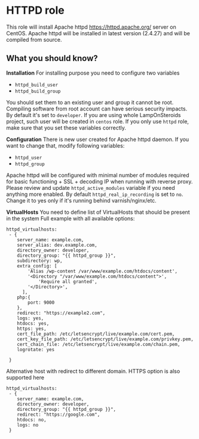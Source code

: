 HTTPD role
==========

This role will install Apache httpd https://httpd.apache.org/ server on CentOS.
Apache httpd will be installed in latest version (2.4.27) and will be compiled from source.

What you should know?
---------------------

**Installation**
For installing purpose you need to configure two variables
 - `httpd_build_user`
 - `httpd_build_group`
 
You should set them to an existing user and group it cannot be root. Compiling software from root account can have serious security impacts.
By default it's set to `developer`. If you are using whole LampOnSteroids project, such user will be created in `centos` role.
If you only use `httpd` role, make sure that you set these variables correctly.

**Configuration**
There is new user created for Apache httpd daemon. If you want to change that, modify following variables:
 - `httpd_user`
 - `httpd_group`
 
Apache httpd will be configured with minimal number of modules required for basic functioning + SSL + decoding IP when running with reverse proxy. Please review and update `httpd_active_modules` variable if you need anything more enabled.
By default `httpd_real_ip_recording` is set to `no`. Change it to yes only if it's running behind varnish/nginx/etc.

**VirtualHosts**
You need to define list of VirtualHosts that should be present in the system
Full example with all available options:

```
httpd_virtualhosts:
 - {
    server_name: example.com,
    server_alias: dev.example.com,
    directory_owner: developer,
    directory_group: "{{ httpd_group }}",
    subdirectory: wp,
    extra_config: [
        'Alias /wp-content /var/www/example.com/htdocs/content',
        '<Directory "/var/www/example.com/htdocs/content">',
            'Require all granted',
        '</Directory>',
      ],
    php:{
        port: 9000
    },
    redirect: "https://example2.com",
    logs: yes,
    htdocs: yes,
    https: yes,
    cert_file_path: /etc/letsencrypt/live/example.com/cert.pem,
    cert_key_file_path: /etc/letsencrypt/live/example.com/privkey.pem,
    cert_chain_file: /etc/letsencrypt/live/example.com/chain.pem,
    logrotate: yes

 }
```

Alternative host with redirect to different domain. HTTPS option is also supported here
```
httpd_virtualhosts:
 - {
    server_name: example.com,
    directory_owner: developer,
    directory_group: "{{ httpd_group }}",
    redirect: "https://google.com",
    htdocs: no,
    logs: no
 }
```
